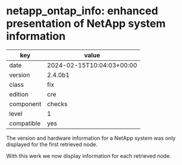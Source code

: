 [//]: # (werk v2)
# netapp_ontap_info: enhanced presentation of NetApp system information

key        | value
---------- | ---
date       | 2024-02-15T10:04:03+00:00
version    | 2.4.0b1
class      | fix
edition    | cre
component  | checks
level      | 1
compatible | yes

The version and hardware information for a NetApp system was only displayed for the first retrieved node.

With this werk we now display information for each retrieved node.
